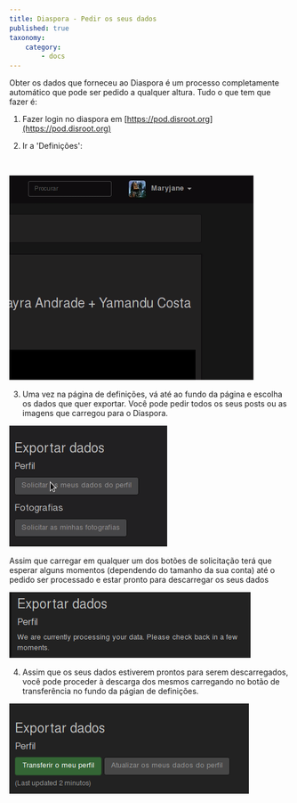 ```yaml
---
title: Diaspora - Pedir os seus dados
published: true
taxonomy:
    category:
        - docs
---
```


Obter os dados que forneceu ao Diaspora é um processo completamente automático que pode ser pedido a qualquer altura. Tudo o que tem que fazer é:

1. Fazer login no diaspora em [https://pod.disroot.org](https://pod.disroot.org)

2. Ir a 'Definições':
<br>

![](pt/settings.gif)

3. Uma vez na página de definições, vá até ao fundo da página e escolha os dados que quer exportar. Você pode pedir todos os seus posts ou as imagens que carregou para o Diaspora.

![](pt/request.gif)

Assim que carregar em qualquer um dos botões de solicitação terá que esperar alguns momentos (dependendo do tamanho da sua conta) até o pedido ser processado e estar pronto para descarregar os seus dados

![](pt/wait-request.png)

4. Assim que os seus dados estiverem prontos para serem descarregados, você pode proceder à descarga dos mesmos carregando no botão de transferência no fundo da págian de definições.

![](pt/data-download.png)
